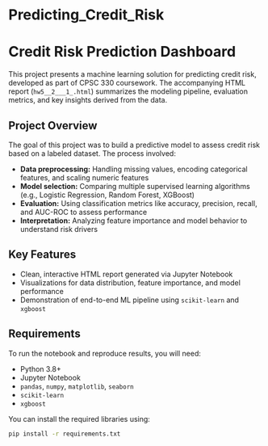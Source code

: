 # Predicting_Credit_Risk
# Credit Risk Prediction Dashboard

This project presents a machine learning solution for predicting credit risk, developed as part of CPSC 330 coursework. The accompanying HTML report (`hw5__2___1_.html`) summarizes the modeling pipeline, evaluation metrics, and key insights derived from the data.

## Project Overview

The goal of this project was to build a predictive model to assess credit risk based on a labeled dataset. The process involved:

- **Data preprocessing:** Handling missing values, encoding categorical features, and scaling numeric features
- **Model selection:** Comparing multiple supervised learning algorithms (e.g., Logistic Regression, Random Forest, XGBoost)
- **Evaluation:** Using classification metrics like accuracy, precision, recall, and AUC-ROC to assess performance
- **Interpretation:** Analyzing feature importance and model behavior to understand risk drivers

## Key Features

- Clean, interactive HTML report generated via Jupyter Notebook
- Visualizations for data distribution, feature importance, and model performance
- Demonstration of end-to-end ML pipeline using `scikit-learn` and `xgboost`

## Requirements

To run the notebook and reproduce results, you will need:

- Python 3.8+
- Jupyter Notebook
- `pandas`, `numpy`, `matplotlib`, `seaborn`
- `scikit-learn`
- `xgboost`

You can install the required libraries using:

```bash
pip install -r requirements.txt
